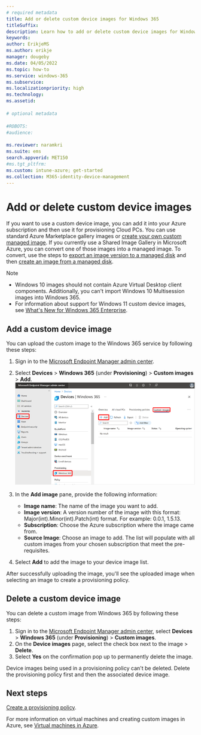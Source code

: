 ```yaml
---
# required metadata
title: Add or delete custom device images for Windows 365
titleSuffix:
description: Learn how to add or delete custom device images for Windows 365.
keywords:
author: ErikjeMS  
ms.author: erikje
manager: dougeby
ms.date: 04/05/2022
ms.topic: how-to
ms.service: windows-365
ms.subservice:
ms.localizationpriority: high
ms.technology:
ms.assetid: 

# optional metadata

#ROBOTS:
#audience:

ms.reviewer: naramkri
ms.suite: ems
search.appverid: MET150
#ms.tgt_pltfrm:
ms.custom: intune-azure; get-started
ms.collection: M365-identity-device-management
---
```


# Add or delete custom device images

If you want to use a custom device image, you can add it into your Azure subscription and then use it for provisioning Cloud PCs. You can use standard Azure Marketplace gallery images or [create your own custom managed image](/azure/virtual-machines/windows/capture-image-resource). If you currently use a Shared Image Gallery in Microsoft Azure, you can convert one of those images into a managed image. To convert, use the steps to [export an image version to a managed disk](/azure/virtual-machines/managed-disk-from-image-version) and then [create an image from a managed disk](/azure/virtual-machines/windows/capture-image-resource#create-an-image-from-a-snapshot-using-powershell).

> [!NOTE]
>
> - Windows 10 images should not contain Azure Virtual Desktop client components. Additionally, you can't import Windows 10 Multisession images into Windows 365.
> - For information about support for Windows 11 custom device images, see [What's New for Windows 365 Enterprise](whats-new.md#support-for-windows-11).

## Add a custom device image

You can upload the custom image to the Windows 365 service by following these steps:

1. Sign in to the [Microsoft Endpoint Manager admin center](https://go.microsoft.com/fwlink/?linkid=2109431).

2. Select **Devices** > **Windows 365** (under **Provisioning**) > **Custom images** > **Add**.
![Screenshot of add device image](./media/add-device-images/add-device-image.png)

3. In the **Add image** pane, provide the following information:
    - **Image name**: The name of the image you want to add.
    - **Image version**: A version number of the image with this format: Major(int).Minor(int).Patch(int) format. For example: 0.0.1, 1.5.13.
    - **Subscription**: Choose the Azure subscription where the image came from.
    - **Source Image**: Choose an image to add. The list will populate with all custom images from your chosen subscription that meet the pre-requisites.

4. Select **Add** to add the image to your device image list.

After successfully uploading the image, you'll see the uploaded image when selecting an image to create a provisioning policy.  

## Delete a custom device image

You can delete a custom image from Windows 365 by following these steps:

1. Sign in to the [Microsoft Endpoint Manager admin center](https://go.microsoft.com/fwlink/?linkid=2109431), select **Devices** > **Windows 365** (under **Provisioning**) > **Custom images**.
2. On the **Device images** page, select the check box next to the image > **Delete**.
3. Select **Yes** on the confirmation pop up to permanently delete the image.

Device images being used in a provisioning policy can't be deleted. Delete the provisioning policy first and then the associated device image.

<!-- ########################## -->
## Next steps

[Create a provisioning policy](create-provisioning-policy.md).

For more information on virtual machines and creating custom images in Azure, see [Virtual machines in Azure](/azure/virtual-machines/).
